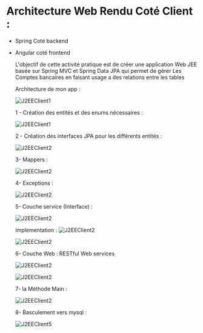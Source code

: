 # Architecture Web Rendu Coté Client :
- Spring Coté backend
- Angular coté frontend

  L'objectif de cette activité pratique est de créer une application Web JEE basée sur Spring MVC et Spring Data JPA qui permet de gérer Les Comptes bancaires en faisant usage a des relations entre les tables

  Architecture de mon app : 

  ![J2EEClient1](https://github.com/Bouchghel/RepBackend/blob/main/images/c2.PNG)
  
  1 - Création des entités et des enums nécessaires :
  
  ![J2EEClient1](https://github.com/Bouchghel/RepBackend/blob/main/images/c1.PNG)
  
  2 - Création des interfaces JPA pour les différents entités : 
  
  ![J2EEClient2](https://github.com/Bouchghel/RepBackend/blob/main/images/c5.PNG)

  3- Mappers :

  ![J2EEClient2](https://github.com/Bouchghel/RepBackend/blob/main/images/c6.PNG)

  4- Exceptions :

  ![J2EEClient2](https://github.com/Bouchghel/RepBackend/blob/main/images/c7.PNG)

  5- Couche service (Interface) :

  ![J2EEClient2](https://github.com/Bouchghel/RepBackend/blob/main/images/c8.PNG)

     Implementation :
  ![J2EEClient2](https://github.com/Bouchghel/RepBackend/blob/main/images/c9.PNG)

  ![J2EEClient2](https://github.com/Bouchghel/RepBackend/blob/main/images/c10.PNG)

  6- Couche Web : RESTful Web services

  ![J2EEClient2](https://github.com/Bouchghel/RepBackend/blob/main/images/c11.PNG)

  ![J2EEClient2](https://github.com/Bouchghel/RepBackend/blob/main/images/c12.PNG)
   
   7- la Méthode Main : 

   ![J2EEClient2](https://github.com/Bouchghel/RepBackend/blob/main/images/c3.PNG)
  
   8- Basculement vers mysql : 
  
  ![J2EEClient5](https://github.com/Bouchghel/RepBackend/blob/main/images/c4.PNG)
